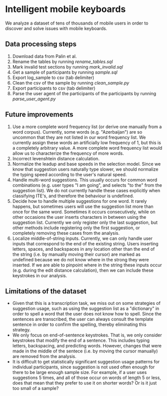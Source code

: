 # Intelligent mobile keyboards
We analyze a dataset of tens of thousands of mobile users in order to discover and solve issues with mobile keyboards.

## Data processing steps
1. Download data from Palin et al.
1. Rename the tables by running *rename_tables.sql*
1. Mark invalid test sections by running *mark_invalid.sql*
1. Get a sample of participants by running *sample.sql*
1. Export log_sample to csv (tab delimiter)
1. Clean the csv of the sample by running *clean_sample.py*
1. Export participants to csv (tab delimiter)
1. Parse the user agent of the participants of the participants by running *parse_user_agent.py*


## Future improvements
1. Use a more complete word frequency list (or derive one manually from a word corpus). Currently, some words (e.g. "Azerbaijan") are so uncommon that they are not listed in our word frequency list. We currently assign these words an artificially low frequency of 1, but this is a completely arbitrary value. A more complete word frequency list would allow us to characterize the frequency of more words.
1. Incorrect levenshtein distance calculation.
1. Normalize the leadup and base speeds in the selection model. Since we know that suggestion users naturally type slower, we should normalize the typing speed according to the user's natural speed.
1. Handle multi-word suggestions. This usually occurs for common word combinations (e.g. user types "I am going", and selects "to the" from the suggestion list). We do not currently handle these cases explicitly when classifying ITE's, and therefore the behaviour is undefined.
1. Decide how to handle multiple suggestions for one word. It rarely happens, but sometimes users will use the suggestion list more than once for the same word. Sometimes it occurs consecutively, while on other occasions the user inserts characters in between using the suggestion list. Currently we only register only the last suggestion, but other methods include registering only the first suggestion, or completely removing these cases from the analysis. 
1. Localize middle-of-string inputs. Currently, we can only handle user inputs that correspond to the end of the existing string. Users inserting letters, spaces, and backspaces in any location other than the end of the string (i.e. by manually moving their cursor) are marked as undefined because we do not know where in the strong they were inserted. If we are able to pinpoint where in the string these inputs occur (e.g. during the edit distance calculation), then we can include these keystrokes in our analysis.


## Limitations of the dataset
* Given that this is a transcription task, we miss out on some strategies of suggestion usage, such as using the suggestion list as a "dictionary" in order to spell a word that the user does not know how to spell. Since the sentences are transcribed, the user can always consult the template sentence in order to confirm the spelling, thereby eliminating this strategy.
* We only focus on end-of-sentence keystrokes. That is, we only consider keystrokes that modify the end of a sentence. This includes typing letters, backspacing, and predicting words. However, changes that were made in the middle of the sentece (i.e. by moving the cursor manually) are removed from the analysis.
* It is difficult to get statistically significant suggestion usage patterns for individual participants, since suggestion is not used often enough for there to be large enough sample size. For example, if a user uses suggestions 5 times, and all of those occur on words of length 5 or less, does that mean that they prefer to use it on shorter words? Or is it just too small of a sample?
